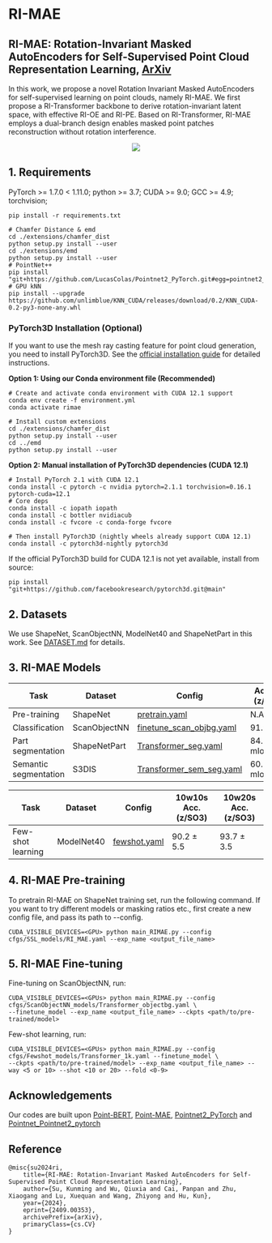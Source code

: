 # RI-MAE

## RI-MAE: Rotation-Invariant Masked AutoEncoders for Self-Supervised Point Cloud Representation Learning, [ArXiv](https://arxiv.org/abs/2409.00353)

In this work, we propose a novel Rotation Invariant Masked AutoEncoders for self-supervised learning on point clouds, namely RI-MAE. We first propose a RI-Transformer backbone to derive rotation-invariant latent space, with effective RI-OE and RI-PE. Based on RI-Transformer, RI-MAE employs a dual-branch design enables masked point patches reconstruction without rotation interference.

<div  align="center">    
 <img src="./figure/RI-MAE.jpg" align=center />
</div>

## 1. Requirements
PyTorch >= 1.7.0 < 1.11.0;
python >= 3.7;
CUDA >= 9.0;
GCC >= 4.9;
torchvision;

```
pip install -r requirements.txt
```

```
# Chamfer Distance & emd
cd ./extensions/chamfer_dist
python setup.py install --user
cd ./extensions/emd
python setup.py install --user
# PointNet++
pip install "git+https://github.com/LucasColas/Pointnet2_PyTorch.git#egg=pointnet2_ops&subdirectory=pointnet2_ops_lib"
# GPU kNN
pip install --upgrade https://github.com/unlimblue/KNN_CUDA/releases/download/0.2/KNN_CUDA-0.2-py3-none-any.whl
```

### PyTorch3D Installation (Optional)
If you want to use the mesh ray casting feature for point cloud generation, you need to install PyTorch3D. See the [official installation guide](https://github.com/facebookresearch/pytorch3d/blob/main/INSTALL.md) for detailed instructions.

**Option 1: Using our Conda environment file (Recommended)**
```
# Create and activate conda environment with CUDA 12.1 support
conda env create -f environment.yml
conda activate rimae

# Install custom extensions
cd ./extensions/chamfer_dist
python setup.py install --user
cd ../emd
python setup.py install --user
```

**Option 2: Manual installation of PyTorch3D dependencies (CUDA 12.1)**
```
# Install PyTorch 2.1 with CUDA 12.1
conda install -c pytorch -c nvidia pytorch=2.1.1 torchvision=0.16.1 pytorch-cuda=12.1
# Core deps
conda install -c iopath iopath
conda install -c bottler nvidiacub
conda install -c fvcore -c conda-forge fvcore

# Then install PyTorch3D (nightly wheels already support CUDA 12.1)
conda install -c pytorch3d-nightly pytorch3d
```

If the official PyTorch3D build for CUDA 12.1 is not yet available, install from source:
```
pip install "git+https://github.com/facebookresearch/pytorch3d.git@main"
```

## 2. Datasets

We use ShapeNet, ScanObjectNN, ModelNet40 and ShapeNetPart in this work. See [DATASET.md](./DATASET.md) for details.

## 3. RI-MAE Models
|  Task | Dataset | Config | Acc. (z/z)| Acc. (SO3/SO3)| Acc. (z/SO3)|
|  ----- | ----- |-----|  -----|  -----|  -----|
|  Pre-training | ShapeNet |[pretrain.yaml](./cfgs/SSL_models/RI_MAE.yaml)| N.A. | N.A. | N.A. |
|  Classification | ScanObjectNN |[finetune_scan_objbg.yaml](./cfgs/ScanObjectNN_models/Transformer_objectbg.yaml)|91.9% |91.9% |91.9% |
| Part segmentation| ShapeNetPart| [Transformer_seg.yaml](./cfgs/ShapeNetPart_models/Transformer_seg.yaml)| 84.3% mIoU| 84.3% mIoU| 84.3% mIoU|
| Semantic segmentation| S3DIS| [Transformer_sem_seg.yaml](./cfgs/S3DIS_models/Transformer_sem_seg.yaml)| 60.3% mIoU| 60.3% mIoU| 60.3% mIoU|

|  Task | Dataset | Config | 10w10s Acc. (z/SO3)| 10w20s Acc. (z/SO3)|     
|  ----- | ----- |-----|  -----|-----|
|  Few-shot learning | ModelNet40 |[fewshot.yaml](./cfgs/Fewshot_models/Transformer_1k.yaml)| 90.2 ± 5.5| 93.7 ± 3.5| 

## 4. RI-MAE Pre-training
To pretrain RI-MAE on ShapeNet training set, run the following command. If you want to try different models or masking ratios etc., first create a new config file, and pass its path to --config.

```
CUDA_VISIBLE_DEVICES=<GPU> python main_RIMAE.py --config cfgs/SSL_models/RI_MAE.yaml --exp_name <output_file_name>
```
## 5. RI-MAE Fine-tuning

Fine-tuning on ScanObjectNN, run:
```
CUDA_VISIBLE_DEVICES=<GPUs> python main_RIMAE.py --config cfgs/ScanObjectNN_models/Transformer_objectbg.yaml \
--finetune_model --exp_name <output_file_name> --ckpts <path/to/pre-trained/model>
```
Few-shot learning, run:
```
CUDA_VISIBLE_DEVICES=<GPUs> python main_RIMAE.py --config cfgs/Fewshot_models/Transformer_1k.yaml --finetune_model \
--ckpts <path/to/pre-trained/model> --exp_name <output_file_name> --way <5 or 10> --shot <10 or 20> --fold <0-9>
```

## Acknowledgements

Our codes are built upon [Point-BERT](https://github.com/lulutang0608/Point-BERT), [Point-MAE](https://github.com/Pang-Yatian/Point-MAE), [Pointnet2_PyTorch](https://github.com/erikwijmans/Pointnet2_PyTorch) and [Pointnet_Pointnet2_pytorch](https://github.com/yanx27/Pointnet_Pointnet2_pytorch)

## Reference

```
@misc{su2024ri,
    title={RI-MAE: Rotation-Invariant Masked AutoEncoders for Self-Supervised Point Cloud Representation Learning},
    author={Su, Kunming and Wu, Qiuxia and Cai, Panpan and Zhu, Xiaogang and Lu, Xuequan and Wang, Zhiyong and Hu, Kun},
    year={2024},
    eprint={2409.00353},
    archivePrefix={arXiv},
    primaryClass={cs.CV}
}
```
